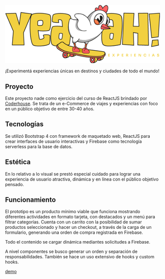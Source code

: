 ![logo](/public/yeeeah-logo.png)

¡Experimentá experiencias únicas en destinos y ciudades de todo el mundo!

## Proyecto

Este proyecto nade como ejercicio del curso de ReactJS brindado por [Coderhouse](https://www.coderhouse.com.uy/). Se trata de un e-Commerce de viajes y experiencias con foco en un público objetivo de entre 30-40 años.

## Tecnologías

Se utilizó Bootstrap 4 con framework de maquetado web, ReactJS para crear interfaces de usuario interactivas y Firebase como tecnología serverless para la base de datos.

## Estética

En lo relativo a lo visual se prestó especial cuidado para lograr una experiencia de usuario atractiva, dinámica y en línea con el público objetivo pensado.

## Funcionamiento

El prototipo es un producto mínimo viable que funciona mostrando diferentes actividades en formato tarjeta, con destacados y un menú para filtrar categorías. Cuenta con un carrito con la posibilidad de sumar productos seleccionado y hacer un checkout, a través de la carga de un formulario, generando una orden de compra registrada en Firebase.

Todo el contenido se cargar dinámica mediantes solicitudes a Firebase. 

A nivel componentes se busco generar un orden y separación de responsabilidades. También se hace un uso extensivo de hooks y custom hooks.

[demo](https://yeaah.netlify.app/)
